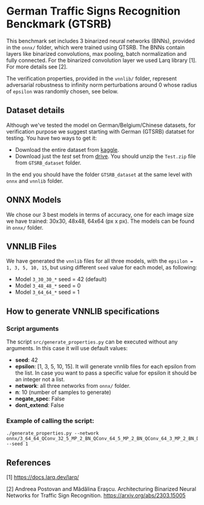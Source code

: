 # German Traffic Signs Recognition Benckmark (GTSRB)

This benchmark set includes 3 binarized neural networks (BNNs), provided in the `onnx/` folder, which were trained using GTSRB. The BNNs contain layers like binarized convolutions, max pooling, batch normalization and fully connected. For the binarized convolution layer we used Larq library [1]. For more details see [2].

The verification properties, provided in the `vnnlib/` folder, represent adversarial robustness to infinity norm perturbations around 0 whose radius of `epsilon` was randomly chosen, see below.

## Dataset details
Although we've tested the model on German/Belgium/Chinese datasets, for verification purpose we suggest starting with German (GTSRB) datatset for testing. You have two ways to get it:
  - Download the entire dataset from [kaggle](https://www.kaggle.com/datasets/meowmeowmeowmeowmeow/gtsrb-german-traffic-sign?datasetId=82373&language=Python).
  - Download just the *test* set from [drive](https://drive.google.com/drive/folders/1vKvawIPsUdAddezZudXJ6HRJ1TtmbOw0?usp=sharing). You should unzip the `Test.zip` file from `GTSRB_dataset` folder.

In the end you should have the folder `GTSRB_dataset` at the same level with `onnx` and `vnnlib` folder.

## ONNX Models
We chose our 3 best models in terms of accuracy, one for each image size we have trained: 30x30, 48x48, 64x64 (px x px). The models can be found in `onnx/` folder.

## VNNLIB Files
We have generated the `vnnlib` files for all three models, with the `epsilon = 1, 3, 5, 10, 15`, but using different `seed` value for each model, as following:
  - Model `3_30_30_*` seed = 42 (default)
  - Model `3_48_48_*` seed = 0
  - Model `3_64_64_*` seed = 1

## How to generate VNNLIB specifications 

### Script arguments
The script `src/generate_properties.py` can be executed without any arguments.
In this case it will use default values:
  - **seed**: 42
  - **epsilon**: [1, 3, 5, 10, 15]. It will generate vnnlib files for each epsilon from the list. In case you want to pass a specific value for epsilon it should be an integer not a list.
  - **network**: all three networks from `onnx/` folder.
  - **n**: 10 (number of samples to generate)
  - **negate_spec**: False
  - **dont_extend**: False

### Example of calling the script:
```
./generate_properties.py --network onnx/3_64_64_QConv_32_5_MP_2_BN_QConv_64_5_MP_2_BN_QConv_64_3_MP_2_BN_Dense_1024_BN_Dense_43_ep_30.onnx --seed 1
```
## References
[1] https://docs.larq.dev/larq/

[2] Andreea Postovan and Mădălina Eraşcu. Architecturing Binarized Neural Networks for Traffic Sign Recognition. https://arxiv.org/abs/2303.15005
